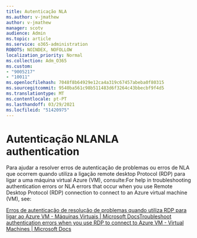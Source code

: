 ```yaml
---
title: Autenticação NLA
ms.author: v-jmathew
author: v-jmathew
manager: scotv
audience: Admin
ms.topic: article
ms.service: o365-administration
ROBOTS: NOINDEX, NOFOLLOW
localization_priority: Normal
ms.collection: Adm_O365
ms.custom:
- "9005217"
- "10011"
ms.openlocfilehash: 7048f8b64929e12ca4a319c67457abeba0f80315
ms.sourcegitcommit: 9540ba561c98b511483d6f3264c43bbecbf9f4d5
ms.translationtype: MT
ms.contentlocale: pt-PT
ms.lasthandoff: 03/29/2021
ms.locfileid: "51420975"
---
```

# <a name="nla-authentication"></a><span data-ttu-id="a9139-102">Autenticação NLA</span><span class="sxs-lookup"><span data-stu-id="a9139-102">NLA authentication</span></span>

<span data-ttu-id="a9139-103">Para ajudar a resolver erros de autenticação de problemas ou erros de NLA que ocorrem quando utiliza a ligação remote desktop Protocol (RDP) para ligar a uma máquina virtual Azure (VM), consulte:</span><span class="sxs-lookup"><span data-stu-id="a9139-103">For help in troubleshooting authentication errors or NLA errors that occur when you use Remote Desktop Protocol (RDP) connection to connect to an Azure virtual machine (VM), see:</span></span>

[<span data-ttu-id="a9139-104">Erros de autenticação de resolução de problemas quando utiliza RDP para ligar ao Azure VM - Máquinas Virtuais | Microsoft Docs</span><span class="sxs-lookup"><span data-stu-id="a9139-104">Troubleshoot authentication errors when you use RDP to connect to Azure VM - Virtual Machines | Microsoft Docs</span></span>](https://docs.microsoft.com/troubleshoot/azure/virtual-machines/cannot-connect-rdp-azure-vm)
